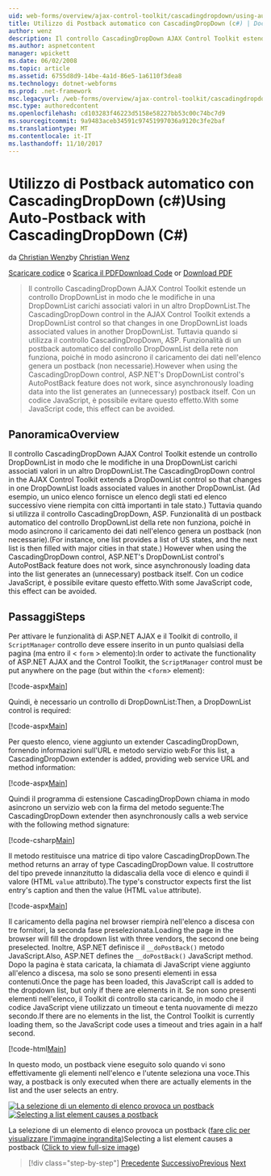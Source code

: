 ```yaml
---
uid: web-forms/overview/ajax-control-toolkit/cascadingdropdown/using-auto-postback-with-cascadingdropdown-cs
title: Utilizzo di Postback automatico con CascadingDropDown (c#) | Documenti Microsoft
author: wenz
description: Il controllo CascadingDropDown AJAX Control Toolkit estende un controllo DropDownList in modo che le modifiche in una DropDownList carichi associati valori in anoth...
ms.author: aspnetcontent
manager: wpickett
ms.date: 06/02/2008
ms.topic: article
ms.assetid: 6755d8d9-14be-4a1d-86e5-1a6110f3dea8
ms.technology: dotnet-webforms
ms.prod: .net-framework
msc.legacyurl: /web-forms/overview/ajax-control-toolkit/cascadingdropdown/using-auto-postback-with-cascadingdropdown-cs
msc.type: authoredcontent
ms.openlocfilehash: cd103283f46223d5158e58227bb53c00c74bc7d9
ms.sourcegitcommit: 9a9483aceb34591c97451997036a9120c3fe2baf
ms.translationtype: MT
ms.contentlocale: it-IT
ms.lasthandoff: 11/10/2017
---
```

<a name="using-auto-postback-with-cascadingdropdown-c"></a><span data-ttu-id="b162a-103">Utilizzo di Postback automatico con CascadingDropDown (c#)</span><span class="sxs-lookup"><span data-stu-id="b162a-103">Using Auto-Postback with CascadingDropDown (C#)</span></span>
====================
<span data-ttu-id="b162a-104">da [Christian Wenz](https://github.com/wenz)</span><span class="sxs-lookup"><span data-stu-id="b162a-104">by [Christian Wenz](https://github.com/wenz)</span></span>

<span data-ttu-id="b162a-105">[Scaricare codice](http://download.microsoft.com/download/9/0/7/907760b1-2c60-4f81-aeb6-ca416a573b0d/cascadingdropdown3.cs.zip) o [Scarica il PDF](http://download.microsoft.com/download/2/d/c/2dc10e34-6983-41d4-9c08-f78f5387d32b/cascadingdropdown3CS.pdf)</span><span class="sxs-lookup"><span data-stu-id="b162a-105">[Download Code](http://download.microsoft.com/download/9/0/7/907760b1-2c60-4f81-aeb6-ca416a573b0d/cascadingdropdown3.cs.zip) or [Download PDF](http://download.microsoft.com/download/2/d/c/2dc10e34-6983-41d4-9c08-f78f5387d32b/cascadingdropdown3CS.pdf)</span></span>

> <span data-ttu-id="b162a-106">Il controllo CascadingDropDown AJAX Control Toolkit estende un controllo DropDownList in modo che le modifiche in una DropDownList carichi associati valori in un altro DropDownList.</span><span class="sxs-lookup"><span data-stu-id="b162a-106">The CascadingDropDown control in the AJAX Control Toolkit extends a DropDownList control so that changes in one DropDownList loads associated values in another DropDownList.</span></span> <span data-ttu-id="b162a-107">Tuttavia quando si utilizza il controllo CascadingDropDown, ASP. Funzionalità di un postback automatico del controllo DropDownList della rete non funziona, poiché in modo asincrono il caricamento dei dati nell'elenco genera un postback (non necessarie).</span><span class="sxs-lookup"><span data-stu-id="b162a-107">However when using the CascadingDropDown control, ASP.NET's DropDownList control's AutoPostBack feature does not work, since asynchronously loading data into the list generates an (unnecessary) postback itself.</span></span> <span data-ttu-id="b162a-108">Con un codice JavaScript, è possibile evitare questo effetto.</span><span class="sxs-lookup"><span data-stu-id="b162a-108">With some JavaScript code, this effect can be avoided.</span></span>


## <a name="overview"></a><span data-ttu-id="b162a-109">Panoramica</span><span class="sxs-lookup"><span data-stu-id="b162a-109">Overview</span></span>

<span data-ttu-id="b162a-110">Il controllo CascadingDropDown AJAX Control Toolkit estende un controllo DropDownList in modo che le modifiche in una DropDownList carichi associati valori in un altro DropDownList.</span><span class="sxs-lookup"><span data-stu-id="b162a-110">The CascadingDropDown control in the AJAX Control Toolkit extends a DropDownList control so that changes in one DropDownList loads associated values in another DropDownList.</span></span> <span data-ttu-id="b162a-111">(Ad esempio, un unico elenco fornisce un elenco degli stati ed elenco successivo viene riempita con città importanti in tale stato.) Tuttavia quando si utilizza il controllo CascadingDropDown, ASP. Funzionalità di un postback automatico del controllo DropDownList della rete non funziona, poiché in modo asincrono il caricamento dei dati nell'elenco genera un postback (non necessarie).</span><span class="sxs-lookup"><span data-stu-id="b162a-111">(For instance, one list provides a list of US states, and the next list is then filled with major cities in that state.) However when using the CascadingDropDown control, ASP.NET's DropDownList control's AutoPostBack feature does not work, since asynchronously loading data into the list generates an (unnecessary) postback itself.</span></span> <span data-ttu-id="b162a-112">Con un codice JavaScript, è possibile evitare questo effetto.</span><span class="sxs-lookup"><span data-stu-id="b162a-112">With some JavaScript code, this effect can be avoided.</span></span>

## <a name="steps"></a><span data-ttu-id="b162a-113">Passaggi</span><span class="sxs-lookup"><span data-stu-id="b162a-113">Steps</span></span>

<span data-ttu-id="b162a-114">Per attivare le funzionalità di ASP.NET AJAX e il Toolkit di controllo, il `ScriptManager` controllo deve essere inserito in un punto qualsiasi della pagina (ma entro il &lt; `form` &gt; elemento):</span><span class="sxs-lookup"><span data-stu-id="b162a-114">In order to activate the functionality of ASP.NET AJAX and the Control Toolkit, the `ScriptManager` control must be put anywhere on the page (but within the &lt;`form`&gt; element):</span></span>

[!code-aspx[Main](using-auto-postback-with-cascadingdropdown-cs/samples/sample1.aspx)]

<span data-ttu-id="b162a-115">Quindi, è necessario un controllo di DropDownList:</span><span class="sxs-lookup"><span data-stu-id="b162a-115">Then, a DropDownList control is required:</span></span>

[!code-aspx[Main](using-auto-postback-with-cascadingdropdown-cs/samples/sample2.aspx)]

<span data-ttu-id="b162a-116">Per questo elenco, viene aggiunto un extender CascadingDropDown, fornendo informazioni sull'URL e metodo servizio web:</span><span class="sxs-lookup"><span data-stu-id="b162a-116">For this list, a CascadingDropDown extender is added, providing web service URL and method information:</span></span>

[!code-aspx[Main](using-auto-postback-with-cascadingdropdown-cs/samples/sample3.aspx)]

<span data-ttu-id="b162a-117">Quindi il programma di estensione CascadingDropDown chiama in modo asincrono un servizio web con la firma del metodo seguente:</span><span class="sxs-lookup"><span data-stu-id="b162a-117">The CascadingDropDown extender then asynchronously calls a web service with the following method signature:</span></span>

[!code-csharp[Main](using-auto-postback-with-cascadingdropdown-cs/samples/sample4.cs)]

<span data-ttu-id="b162a-118">Il metodo restituisce una matrice di tipo valore CascadingDropDown.</span><span class="sxs-lookup"><span data-stu-id="b162a-118">The method returns an array of type CascadingDropDown value.</span></span> <span data-ttu-id="b162a-119">Il costruttore del tipo prevede innanzitutto la didascalia della voce di elenco e quindi il valore (HTML `value` attributo).</span><span class="sxs-lookup"><span data-stu-id="b162a-119">The type's constructor expects first the list entry's caption and then the value (HTML `value` attribute).</span></span>

[!code-aspx[Main](using-auto-postback-with-cascadingdropdown-cs/samples/sample5.aspx)]

<span data-ttu-id="b162a-120">Il caricamento della pagina nel browser riempirà nell'elenco a discesa con tre fornitori, la seconda fase preselezionata.</span><span class="sxs-lookup"><span data-stu-id="b162a-120">Loading the page in the browser will fill the dropdown list with three vendors, the second one being preselected.</span></span> <span data-ttu-id="b162a-121">Inoltre, ASP.NET definisce il `__doPostBack()` metodo JavaScript.</span><span class="sxs-lookup"><span data-stu-id="b162a-121">Also, ASP.NET defines the `__doPostBack()` JavaScript method.</span></span> <span data-ttu-id="b162a-122">Dopo la pagina è stata caricata, la chiamata di JavaScript viene aggiunto all'elenco a discesa, ma solo se sono presenti elementi in essa contenuti.</span><span class="sxs-lookup"><span data-stu-id="b162a-122">Once the page has been loaded, this JavaScript call is added to the dropdown list, but only if there are elements in it.</span></span> <span data-ttu-id="b162a-123">Se non sono presenti elementi nell'elenco, il Toolkit di controllo sta caricando, in modo che il codice JavaScript viene utilizzato un timeout e tenta nuovamente di mezzo secondo.</span><span class="sxs-lookup"><span data-stu-id="b162a-123">If there are no elements in the list, the Control Toolkit is currently loading them, so the JavaScript code uses a timeout and tries again in a half second.</span></span>

[!code-html[Main](using-auto-postback-with-cascadingdropdown-cs/samples/sample6.html)]

<span data-ttu-id="b162a-124">In questo modo, un postback viene eseguito solo quando vi sono effettivamente gli elementi nell'elenco e l'utente seleziona una voce.</span><span class="sxs-lookup"><span data-stu-id="b162a-124">This way, a postback is only executed when there are actually elements in the list and the user selects an entry.</span></span>


<span data-ttu-id="b162a-125">[![La selezione di un elemento di elenco provoca un postback](using-auto-postback-with-cascadingdropdown-cs/_static/image2.png)](using-auto-postback-with-cascadingdropdown-cs/_static/image1.png)</span><span class="sxs-lookup"><span data-stu-id="b162a-125">[![Selecting a list element causes a postback](using-auto-postback-with-cascadingdropdown-cs/_static/image2.png)](using-auto-postback-with-cascadingdropdown-cs/_static/image1.png)</span></span>

<span data-ttu-id="b162a-126">La selezione di un elemento di elenco provoca un postback ([fare clic per visualizzare l'immagine ingrandita](using-auto-postback-with-cascadingdropdown-cs/_static/image3.png))</span><span class="sxs-lookup"><span data-stu-id="b162a-126">Selecting a list element causes a postback ([Click to view full-size image](using-auto-postback-with-cascadingdropdown-cs/_static/image3.png))</span></span>

>[!div class="step-by-step"]
<span data-ttu-id="b162a-127">[Precedente](presetting-list-entries-with-cascadingdropdown-cs.md)
[Successivo](filling-a-list-using-cascadingdropdown-vb.md)</span><span class="sxs-lookup"><span data-stu-id="b162a-127">[Previous](presetting-list-entries-with-cascadingdropdown-cs.md)
[Next](filling-a-list-using-cascadingdropdown-vb.md)</span></span>

